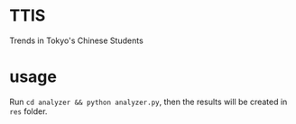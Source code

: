 # TTIS
Trends in Tokyo's Chinese Students

# usage
Run `cd analyzer && python analyzer.py`, then the results will be created in `res` folder.
